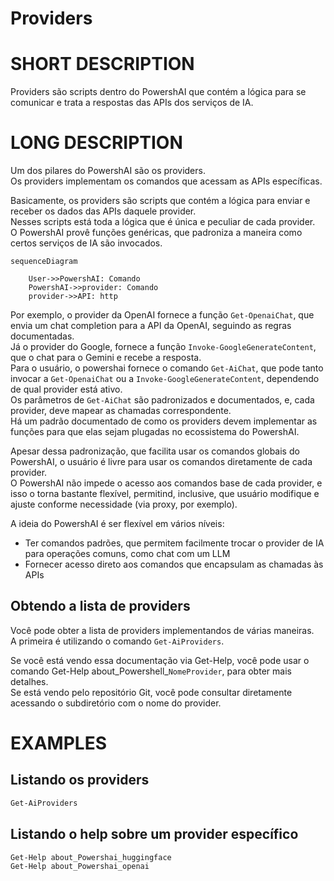 ﻿# Providers  

# SHORT DESCRIPTION

Providers são scripts dentro do PowershAI que contém a lógica para se comunicar e trata a respostas das APIs dos serviços de IA.

# LONG DESCRIPTION

Um dos pilares do PowershAI são os providers.  
Os providers implementam os comandos que acessam as APIs específicas.  

Basicamente, os providers são scripts que contém a lógica para enviar e receber os dados das APIs daquele provider.  
Nesses scripts está toda a lógica que é única e peculiar de cada provider.  
O PowershAI provê funções genéricas, que padroniza a maneira como certos serviços de IA são invocados.  

```mermaid 
sequenceDiagram

    User->>PowershAI: Comando
    PowershAI->>provider: Comando
    provider->>API: http
```

Por exemplo, o provider da OpenAI fornece a função `Get-OpenaiChat`, que envia um chat completion para a API da OpenAI, seguindo as regras documentadas.  
Já o provider do Google, fornece a função `Invoke-GoogleGenerateContent`, que o chat para o Gemini e recebe a resposta.  
Para o usuário, o powershai fornece o comando `Get-AiChat`, que pode tanto invocar a `Get-OpenaiChat` ou a `Invoke-GoogleGenerateContent`, dependendo de qual provider está ativo.  
Os parâmetros de  `Get-AiChat` são padronizados e documentados, e, cada provider, deve mapear as chamadas correspondente.  
Há um padrão documentado de como os providers devem implementar as funções para que elas sejam plugadas no ecossistema do PowershAI.  


Apesar dessa padronização, que facilita usar os comandos globais do PowershAI, o usuário é livre para usar os comandos diretamente de cada provider.  
O PowershAI não impede o acesso aos comandos base de cada provider, e isso o torna bastante flexível, permitind, inclusive, que usuário modifique e ajuste conforme necessidade (via proxy, por exemplo).

A ideia do PowershAI é ser flexível em vários níveis:

- Ter comandos padrões, que permitem facilmente trocar o provider de IA para operações comuns, como chat com um LLM 
- Fornecer acesso direto aos comandos que encapsulam as chamadas às APIs

## Obtendo a lista de providers  

Você pode obter a lista de providers implementandos de várias maneiras.  
A primeira é utilizando o comando `Get-AiProviders`.  

Se você está vendo essa documentação via Get-Help, você pode usar o comando Get-Help about_Powershell_`NomeProvider`, para obter mais detalhes.  
Se está vendo pelo repositório Git, você pode consultar diretamente acessando o subdiretório com o nome do provider.


# EXAMPLES

## Listando os providers 

```powershell 
Get-AiProviders 
```

## Listando o help sobre um provider específico 

```
Get-Help about_Powershai_huggingface
Get-Help about_Powershai_openai
```

